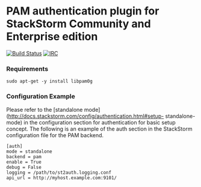 # PAM authentication plugin for StackStorm Community and Enterprise edition

[![Build Status](https://magnum.travis-ci.com/StackStorm/st2-auth-backend-pam.svg?branch=master)](https://magnum.travis-ci.com/StackStorm/st2-auth-backend-pam) [![IRC](https://img.shields.io/irc/%23stackstorm.png)](http://webchat.freenode.net/?channels=stackstorm)

### Requirements

```
sudo apt-get -y install libpam0g
```

### Configuration Example

Please refer to the [standalone mode](http://docs.stackstorm.com/config/authentication.html#setup-
standalone-mode) in the configuration section for authentication for basic setup concept. The
following is an example of the auth section in the StackStorm configuration file for the PAM
backend.

```
[auth]
mode = standalone
backend = pam
enable = True
debug = False
logging = /path/to/st2auth.logging.conf
api_url = http://myhost.example.com:9101/
```
